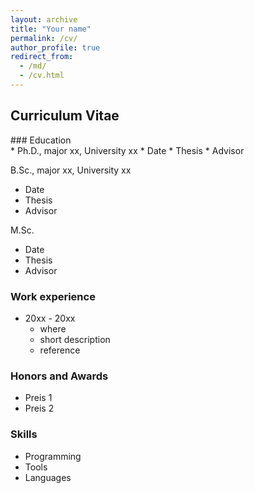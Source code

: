 ```yaml
---
layout: archive
title: "Your name"
permalink: /cv/
author_profile: true
redirect_from: 
  - /md/
  - /cv.html
---
```

## Curriculum Vitae

<div> <i class="si si-googlescholar"></i>### Education</div> 
* Ph.D., major xx, University xx
  * Date
  * Thesis
  * Advisor


<i class="si si-googlescholar"></i> B.Sc., major xx, University xx
  * Date
  * Thesis
  * Advisor


<i class="si si-googlescholar"></i> M.Sc.
  * Date
  * Thesis
  * Advisor


### Work experience
* 20xx - 20xx
  * where
  * short description
  * reference


### Honors and Awards
* Preis 1
* Preis 2


### Skills
* Programming
* Tools
* Languages



<!-- ### Service and leadership
* Currently signed in to 43 different slack teams -->

